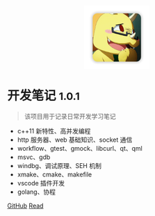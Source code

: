 <!-- _coverpage.md -->

<div style="text-align:center;"><img width= 150px src="image/logo.png" align="middle" /></div>

# 开发笔记 <small>1.0.1</small>

> 该项目用于记录日常开发学习笔记

- c++11 新特性、高并发编程
- http 服务器、web 基础知识、socket 通信
- workflow、gtest、gmock、libcurl、qt、qml
- msvc、gdb
- windbg、调试原理、SEH 机制
- xmake、cmake、makefile
- vscode 插件开发
- golang、协程

[GitHub](https://github.com/spite-triangle)
[Read](./README.md)